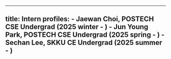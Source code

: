 
---
title: Intern
profiles:
    - Jaewan Choi, POSTECH CSE Undergrad (2025 winter - )
    - Jun Young Park, POSTECH CSE Undergrad (2025 spring - )
    - Sechan Lee, SKKU CE Undergrad (2025 summer - )
---


